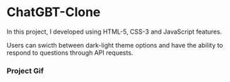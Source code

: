 <h1>ChatGBT-Clone</h1>

<p> In this project,  I developed using HTML-5, CSS-3 and JavaScript features.</p>
<p>Users can swicth between dark-light theme options and have the ability to respond to questions through API requests.</p>

<h3>Project Gif</h3>





